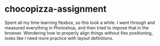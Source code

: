 # chocopizza-assignment

Spent all my time learning flexbox, so this took a while.
I went through and measured everything in Photoshop, and then tried to impose that in the browser.
Wondering how to properly align things without flex positioning, looks like I need more practice with layout definitions. 
